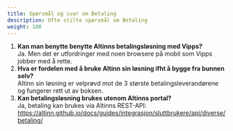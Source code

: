 ```yaml
---
title: Spørsmål og svar om Betaling
description: Ofte stilte spørsmål om Betaling
weight: 100
---
```


1. **Kan man benytte benytte Altinns betalingsløsning med Vipps?** <br> Ja. Men det er utfordringer med noen browsere på mobil som Vipps jobber med å rette. 
2. **Hva er fordelen med å bruke Altinn sin løsning ifht å bygge fra bunnen selv?** <br> Altinn sin løsning er velprøvd mot de 3 største betalingsleverandørene og fungerer rett ut av boksen.
3. **Kan betalingsløsning brukes utenom Altinns portal?** <br> Ja, betaling kan brukes via Altinns REST-API:
    https://altinn.github.io/docs/guides/integrasjon/sluttbrukere/api/diverse/betaling/